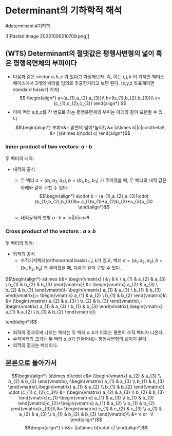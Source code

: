 
# Determinant의 기하학적 해석
#determinant #기하학

![[Pasted image 20231006210709.png]]

## (WTS) Determinant의 절댓값은 평행사변형의 넓이  혹은 평행육면체의 부피이다

- 다음과 같은 vector $a,b,c$ 가 있다고 가정해보자. 
  즉, 이는 $i,j,k$ 이 기저인 벡터스페이스에서 3개의 벡터를 임의로 추출한거라고 보면 된다.
  (x,y,z 좌표계라면 standard basis가 기저)
$$
\begin{align*}
a=(a_{1},a_{2},a_{3})\\
b=(b_{1},b_{2},b_{3})\\
c=(c_{1},c_{2},c_{3})
\end{align*}
$$
- 이때 벡터 a,b,c를 각 변으로 하는 평행육면체의 부피는 아래와 같이 표현될 수 있다. 
  $$\begin{align*}
부피V&= 밑면의 넓이*높이\\
&= |a\times b||c|cos\theta\\
&= |(a\times b)\cdot c|
\end{align*}$$

### Inner product of two vectors: $a\cdot b$
두 벡터의 내적: 
- 내적의 공식
	- 두 벡터 $a=(a_{1},a_{2},a_{3}),b=(b_{1},b_{2},b_{3})$ 가 주어졌을 때, 두 벡터의 내적 값은 아래와 같이 구할 수 있다. 
	  $$\begin{align*}
a\cdot b = (a_{1},a_{2},a_{3})\cdot (b_{1},b_{2},b_{3})&= a_{1}b_{1}+a_{2}b_{2}+a_{3}b_{3}
\end{align*}$$

	- 내적공식의 변형 $a\cdot b= |a||b|cos\theta$ 


### Cross product of tho vectors : $a\times b$
두 벡터의 외적: 
- 외적의 공식
	- 수직기저벡터(orthonormal basis) $i,j,k$가 있고, 벡터 $a=(a_{1},a_{2},a_{3}),b=(b_{1},b_{2},b_{3})$ 가 주어졌을 때, 다음과 같이 구할 수 있다. 

$$\begin{align*}
	  a\times b&= \begin{vmatrix}
i & j & k \\
a_{1} & a_{2} & a_{3} \\
b_{1} & b_{2} & b_{3}
\end{vmatrix}\\
&= \begin{vmatrix}
a_{2} & a_{3} \\
b_{2} & b_{3}
\end{vmatrix}i- \begin{vmatrix}
a_{1} & a_{3} \\
b_{1} & b_{3}
\end{vmatrix}j+ \begin{vmatrix}
a_{1} & a_{2} \\
b_{1} & b_{2}
\end{vmatrix}k\\
&= (\begin{vmatrix}
a_{2} & a_{3} \\
b_{2} & b_{3}
\end{vmatrix},-\begin{vmatrix}
a_{1} & a_{3} \\
b_{1} & b_{3}
\end{vmatrix},\begin{vmatrix}
a_{1} & a_{2} \\
b_{1} & b_{2}
\end{vmatrix})

\end{align*}$$

- 외적의 결과로써 나오는 벡터는 두 벡터 $a,b$가 이루는 평면의 수직 벡터가 나온다. 
- 수직벡터의 크기는 두 벡터 $a,b$가 만들어내는 평행사변형의 넓이가 된다. 
- 외적의 결과는 벡터이다. 


## 본론으로 돌아가서 
$$\begin{align*}
	  (a\times b)\cdot c&=  (\begin{vmatrix}
a_{2} & a_{3} \\
b_{2} & b_{3}
\end{vmatrix},-\begin{vmatrix}
a_{1} & a_{3} \\
b_{1} & b_{3}
\end{vmatrix},\begin{vmatrix}
a_{1} & a_{2} \\
b_{1} & b_{2}
\end{vmatrix}) \cdot (c_{1},c_{2},c_3)\\
&= (\begin{vmatrix}
a_{2} & a_{3} \\
b_{2} & b_{3}
\end{vmatrix}c_{1}-\begin{vmatrix}
a_{1} & a_{3} \\
b_{1} & b_{3}
\end{vmatrix}c_{2}+\begin{vmatrix}
a_{1} & a_{2} \\
b_{1} & b_{2}
\end{vmatrix}c_{3})\\
&= \begin{vmatrix}
c_{1} & c_{2} & c_{3} \\
a_{1} & a_{2} & a_{3} \\
b_{1} & b_{2} & b_{3}
\end{vmatrix}\\
&= V or -V
\end{align*}$$
$$\begin{align*}
\ V&=  |(a\times b)\cdot c|
\end{align*}$$

